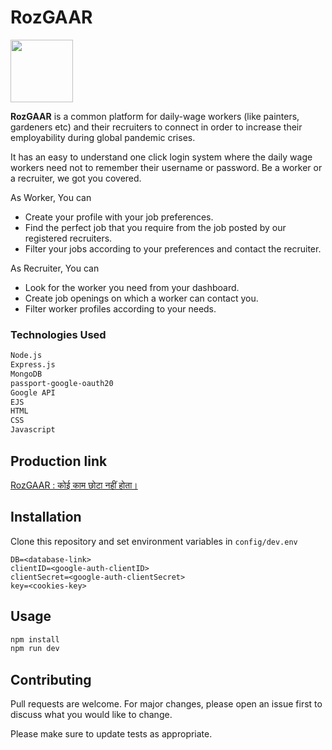 # RozGAAR 
<img src="/public/img/Rozgaar-logo.png" width=100>

**RozGAAR** is a common platform for daily-wage workers (like painters, gardeners etc) and their recruiters to connect in order to
increase their employability during global pandemic crises.

It has an easy to understand one click login system where the daily wage workers need not to remember their username or password. Be a worker or a recruiter, we got you covered. 

As Worker, You can 

* Create your profile with your job preferences.
* Find the perfect job that you require from the job posted by our registered recruiters.
* Filter your jobs according to your preferences and contact the recruiter.

As Recruiter, You can 
* Look for the worker you need from your dashboard.
* Create job openings on which a worker can contact you.
* Filter worker profiles according to your needs.

### Technologies Used 
```bash
Node.js
Express.js
MongoDB
passport-google-oauth20
Google API
EJS
HTML
CSS
Javascript
```

## Production link 
<a href="http://rozgaar-app.herokuapp.com/" terget="_blank">RozGAAR : कोई काम छोटा नहीं होता।</a>



## Installation

Clone this repository and set environment variables in `config/dev.env`

```visual studio code
DB=<database-link>
clientID=<google-auth-clientID>
clientSecret=<google-auth-clientSecret>
key=<cookies-key>
```

## Usage

```bash
npm install
npm run dev 
```

## Contributing
Pull requests are welcome. For major changes, please open an issue first to discuss what you would like to change.

Please make sure to update tests as appropriate.


